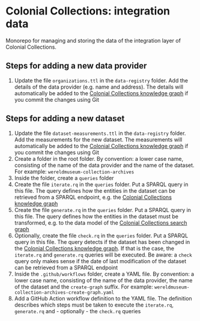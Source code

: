 # Colonial Collections: integration data

Monorepo for managing and storing the data of the integration layer of Colonial Collections.

## Steps for adding a new data provider

1. Update the file `organizations.ttl` in the `data-registry` folder. Add the details of the data provider (e.g. name and address). The details will automatically be added to the [Colonial Collections knowledge graph](https://data.colonialcollections.nl/data-hub/knowledge-graph/table?graph=https%3A%2F%2Fdata.colonialcollections.nl%2Forganizations) if you commit the changes using Git

## Steps for adding a new dataset

1. Update the file `dataset-measurements.ttl` in the `data-registry` folder. Add the measurements for the new dataset. The measurements will automatically be added to the [Colonial Collections knowledge graph](https://data.colonialcollections.nl/data-hub/knowledge-graph/table?graph=https%3A%2F%2Fdata.colonialcollections.nl%2Fdataset-measurements) if you commit the changes using Git
1. Create a folder in the root folder. By convention: a lower case name, consisting of the name of the data provider and the name of the dataset. For example: `wereldmuseum-collection-archives`
1. Inside the folder, create a `queries` folder
1. Create the file `iterate.rq` in the `queries` folder. Put a SPARQL query in this file. The query defines how the entities in the dataset can be retrieved from a SPARQL endpoint, e.g. the [Colonial Collections knowledge graph](https://data.colonialcollections.nl/data-hub/knowledge-graph)
1. Create the file `generate.rq` in the `queries` folder. Put a SPARQL query in this file. The query defines how the entities in the dataset must be transformed, e.g. to the data model of the [Colonial Collections search graph](https://data.colonialcollections.nl/data-hub/search-graph)
1. Optionally, create the file `check.rq` in the `queries` folder. Put a SPARQL query in this file. The query detects if the dataset has been changed in the [Colonial Collections knowledge graph](https://data.colonialcollections.nl/data-hub/knowledge-graph). If that is the case, the `iterate.rq` and `generate.rq` queries will be executed. Be aware: a `check` query only makes sense if the date of last modification of the dataset can be retrieved from a SPARQL endpoint
1. Inside the `.github/workflows` folder, create a YAML file. By convention: a lower case name, consisting of the name of the data provider, the name of the dataset and the `create-graph` suffix. For example: `wereldmuseum-collection-archives-create-graph.yaml`
1. Add a GitHub Action workflow definition to the YAML file. The definition describes which steps must be taken to execute the `iterate.rq`, `generate.rq` and - optionally - the `check.rq` queries
